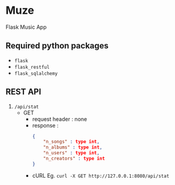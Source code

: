 # Muze
Flask Music App

## Required python packages
- `flask`
- `flask_restful`
- `flask_sqlalchemy`

## REST API
1. `/api/stat`
    - GET
        + request header : none
        + response :
            ```json
            {
                "n_songs" : type int,
                "n_albums" : type int,
                "n_users" : type int,
                "n_creators" : type int
            }
            ```
        + cURL Eg. `` curl -X GET http://127.0.0.1:8080/api/stat ``
